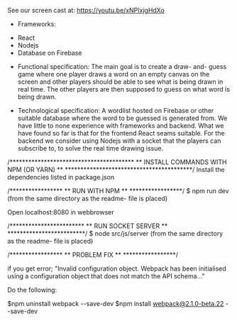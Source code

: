 See our screen cast at: https://youtu.be/xNPIxjgHdXo 

* Frameworks:

 - React
 - Nodejs
 - Database on Firebase

* Functional specification:
The main goal is to create a draw- and- guess game where one player draws a word on an empty canvas on the screen and other players should be able to see what is being drawn in real time. The other players are then supposed to guess on what word is being drawn.

* Technological specification:
A wordlist hosted on Firebase or other suitable database where the word to be guessed is generated from.
We have little to none experience with frameworks and backend. What we have found so far is that for the frontend React seams suitable. For the backend we consider using Nodejs with a socket that the players can subscribe to, to solve the real time drawing issue. 


/****************************************
** INSTALL COMMANDS WITH NPM (OR YARN) **
*****************************************/
Install the dependencies listed in package.json


/*****************
** RUN WITH NPM **
*****************/
$ npm run dev
(from the same directory as the readme- file is placed)

Open localhost:8080 in webbrowser

/************************
** RUN SOCKET SERVER   ** 
*************************/
$ node src/js/server
(from the same directory as the readme- file is placed)

/*****************
** PROBLEM FIX **
*****************/

if you get error; "Invalid configuration object. Webpack 
has been initialised using a configuration object that does not match the API schema..."
 
Do the following:

$npm uninstall webpack --save-dev
$npm install webpack@2.1.0-beta.22 --save-dev





